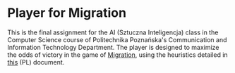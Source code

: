 # Player for Migration

This is the final assignment for the AI (Sztuczna Inteligencja) class in the Computer Science course of Politechnika Poznańska's Communication and Information Technology Department.
The player is designed to maximize the odds of victory in the game of [Migration](https://www.di.fc.ul.pt/~jpn/gv/migration.htm), using the heuristics detailed in [this](https://docs.google.com/document/d/1v99iFMmEN9dyRH-Jx_nwCCgUU85DSsMk85lyOcXamFk/edit?usp=sharing) (PL) document.
